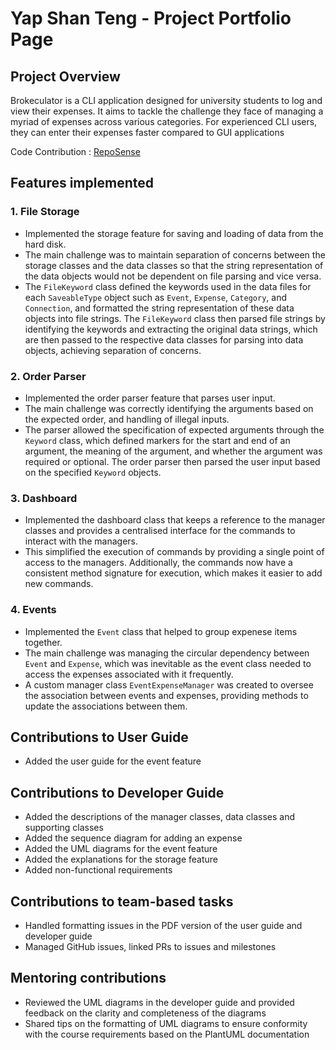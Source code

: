 # Yap Shan Teng - Project Portfolio Page 

## Project Overview
Brokeculator is a CLI application designed for university students to log and view their
expenses. It aims to tackle the challenge they face of managing a myriad of expenses across various categories. For
experienced CLI users, they can enter their expenses faster compared to GUI applications 

Code Contribution : [RepoSense](https://nus-cs2113-ay2324s2.github.io/tp-dashboard/?search=STeng618&sort=groupTitle&sortWithin=title&timeframe=commit&mergegroup=&groupSelect=groupByRepos&breakdown=true&checkedFileTypes=docs~functional-code~test-code~other&since=2024-02-23&tabOpen=true&tabType=authorship&tabAuthor=STeng618&tabRepo=AY2324S2-CS2113-F14-1%2Ftp%5Bmaster%5D&authorshipIsMergeGroup=false&authorshipFileTypes=docs~functional-code~test-code&authorshipIsBinaryFileTypeChecked=false&authorshipIsIgnoredFilesChecked=false)

## Features implemented
### 1. File Storage
- Implemented the storage feature for saving and loading of data from the hard disk.
- The main challenge was to maintain separation of concerns between the storage classes and the data classes so that the string representation of the data objects would not be dependent on file parsing and vice versa. 
- The `FileKeyword` class defined the keywords used in the data files for each `SaveableType` object such as `Event`, `Expense`, `Category`, and `Connection`, and formatted the string representation of these data objects into file strings. The `FileKeyword` class then parsed file strings by identifying the keywords and extracting the original data strings, which are then passed to the respective data classes for parsing into data objects, achieving separation of concerns.

### 2. Order Parser 
- Implemented the order parser feature that parses user input.
- The main challenge was correctly identifying the arguments based on the expected order, and handling of illegal inputs.
- The parser allowed the specification of expected arguments through the `Keyword` class, which defined markers for the start and end of an argument, the meaning of the argument, and whether the argument was required or optional. The order parser then parsed the user input based on the specified `Keyword` objects.

### 3. Dashboard
- Implemented the dashboard class that keeps a reference to the manager classes and provides a centralised interface for the commands to interact with the managers.
- This simplified the execution of commands by providing a single point of access to the managers. Additionally, the commands now have a consistent method signature for execution, which makes it easier to add new commands.

### 4. Events
- Implemented the `Event` class that helped to group expenese items together.
- The main challenge was managing the circular dependency between `Event` and `Expense`, which was inevitable as the event class needed to access the expenses associated with it frequently. 
- A custom manager class `EventExpenseManager` was created to oversee the association between events and expenses, providing methods to update the associations between them.

## Contributions to User Guide
- Added the user guide for the event feature

## Contributions to Developer Guide
- Added the descriptions of the manager classes, data classes and supporting classes
- Added the sequence diagram for adding an expense
- Added the UML diagrams for the event feature 
- Added the explanations for the storage feature
- Added non-functional requirements 

## Contributions to team-based tasks 
- Handled formatting issues in the PDF version of the user guide and developer guide
- Managed GitHub issues, linked PRs to issues and milestones

## Mentoring contributions
- Reviewed the UML diagrams in the developer guide and provided feedback on the clarity and completeness of the diagrams
- Shared tips on the formatting of UML diagrams to ensure conformity with the course requirements based on the PlantUML documentation
